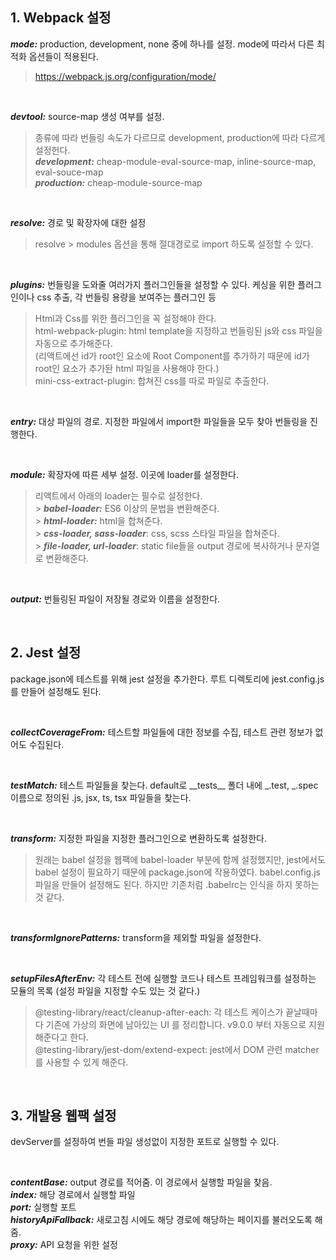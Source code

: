## **1. Webpack 설정**

**_mode:_** production, development, none 중에 하나를 설정. mode에 따라서 다른 최적화 옵션들이 적용된다.

> https://webpack.js.org/configuration/mode/

&nbsp;

**_devtool:_** source-map 생성 여부를 설정.

> 종류에 따라 번들링 속도가 다르므로 development, production에 따라 다르게 설정헌다. <br />
> **_development:_** cheap-module-eval-source-map, inline-source-map, eval-souce-map <br />
> **_production:_** cheap-module-source-map

&nbsp;

**_resolve:_** 경로 및 확장자에 대한 설정

> resolve > modules 옵션을 통해 절대경로로 import 하도록 설정할 수 있다.

&nbsp;

**_plugins:_** 번들링을 도와줄 여러가지 플러그인들을 설정할 수 있다. 케싱을 위한 플러그인이나 css 추출, 각 번들링 용량을 보여주는 플러그인 등

> Html과 Css를 위한 플러그인을 꼭 설정해야 한다. <br/>
> html-webpack-plugin: html template을 지정하고 번들링된 js와 css 파일을 자동으로 추가해준다. <br/>
> (리액트에선 id가 root인 요소에 Root Component를 추가하기 때문에 id가 root인 요소가 추가돤 html 파일을 사용해야 한다.) <br/>
> mini-css-extract-plugin: 합쳐진 css를 따로 파일로 추출한다.

&nbsp;

**_entry:_** 대상 파일의 경로. 지정한 파일에서 import한 파일들을 모두 찾아 번들링을 진행한다.

&nbsp;

**_module:_** 확장자에 따른 세부 설정. 이곳에 loader를 설정한다.

> 리액트에서 아래의 loader는 필수로 설정한다. <br/> > **_babel-loader:_** ES6 이상의 문법을 변환해준다.<br/> > **_html-loader:_** html을 합쳐준다. <br/> > **_css-loader, sass-loader_**: css, scss 스타일 파일을 합쳐준다. <br/> > **_file-loader, url-loader_**: static file들을 output 경로에 복사하거나 문자열로 변환해준다. <br/>

&nbsp;

**_output:_** 번들링된 파일이 저장될 경로와 이름을 설정한다.

&nbsp;
&nbsp;

## **2. Jest 설정**

package.json에 테스트를 위해 jest 설정을 추가한다. 루트 디렉토리에 jest.config.js를 만들어 설정해도 된다.

&nbsp;

**_collectCoverageFrom:_** 테스트할 파일들에 대한 정보를 수집, 테스트 관련 정보가 없어도 수집된다.

&nbsp;

**_testMatch:_** 테스트 파일들을 찾는다. default로 \_\_tests\_\_ 폴더 내에 _.test, _.spec 이름으로 정의된 .js, jsx, ts, tsx 파일들을 찾는다.

&nbsp;

**_transform:_** 지정한 파일을 지정한 플러그인으로 변환하도록 설정한다.

> 원래는 babel 설정을 웹팩에 babel-loader 부분에 함께 설정했지만, jest에서도 babel 설정이 필요하기 때문에 package.json에 작용하였다. babel.config.js 파일을 만들어 설정해도 된다. 하지만 기존처럼 .babelrc는 인식을 하지 못하는 것 같다.

&nbsp;

**_transformIgnorePatterns:_** transform을 제외할 파일을 설정한다.

&nbsp;

**_setupFilesAfterEnv:_** 각 테스트 전에 실행할 코드나 테스트 프레임워크를 설정하는 모듈의 목록 (설정 파일을 지정할 수도 있는 것 같다.)

> @testing-library/react/cleanup-after-each: 각 테스트 케이스가 끝날때마다 기존에 가상의 화면에 남아있는 UI 를 정리합니다. v9.0.0 부터 자동으로 지원해준다고 한다.<br/>
> @testing-library/jest-dom/extend-expect: jest에서 DOM 관련 matcher를 사용할 수 있게 해준다.

&nbsp;
&nbsp;

## **3. 개발용 웹팩 설정**

devServer를 설정하여 번들 파일 생성없이 지정한 포트로 실행할 수 있다.

&nbsp;

**_contentBase:_** output 경로를 적어줌. 이 경로에서 실행할 파일을 찾음. <br/>
**_index:_** 해당 경로에서 실행할 파일 <br/>
**_port:_** 실행할 포트 <br/>
**_historyApiFallback:_** 새로고침 시에도 해당 경로에 해당하는 페이지를 불러오도록 해줌.<br/>
**_proxy:_** API 요청을 위한 설정 <br/>

